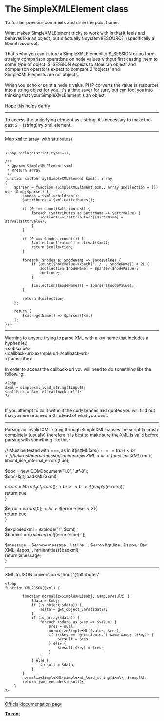 # The SimpleXMLElement class



To further previous comments and drive the point home:<br><br>What makes SimpleXMLElement tricky to work with is that it feels and behaves like an object, but is actually a system RESOURCE,  (specifically a libxml resource).  <br><br>That&apos;s why you can&apos;t store a SimpleXMLElement to $_SESSION or perform straight comparison operations on node values without first casting them to some type of object.  $_SESSION expects to store &apos;an object&apos; and comparison operators expect to compare 2 &apos;objects&apos; and SimpleXMLElements are not objects.  <br><br>When you echo or print a node&apos;s value, PHP converts the value (a resource) into a string object for you.  It&apos;s a time saver for sure, but can fool you into thinking that your SimpleXMLElement is an object.  <br><br>Hope this helps clarify  

---

To access the underlying element as a string, it&apos;s necessary to make the cast $x = (string)$my_xml_element.  

---

Map xml to array (with attributes)<br><br>

```
<?php declare(strict_types=1);

/**
 * @param SimpleXMLElement $xml
 * @return array
 */
function xmlToArray(SimpleXMLElement $xml): array
{
    $parser = function (SimpleXMLElement $xml, array $collection = []) use (&amp;$parser) {
        $nodes = $xml->children();
        $attributes = $xml->attributes();

        if (0 !== count($attributes)) {
            foreach ($attributes as $attrName => $attrValue) {
                $collection['attributes'][$attrName] = strval($attrValue);
            }
        }

        if (0 === $nodes->count()) {
            $collection['value'] = strval($xml);
            return $collection;
        }

        foreach ($nodes as $nodeName => $nodeValue) {
            if (count($nodeValue->xpath('../' . $nodeName)) < 2) {
                $collection[$nodeName] = $parser($nodeValue);
                continue;
            }

            $collection[$nodeName][] = $parser($nodeValue);
        }

        return $collection;
    };

    return [
        $xml->getName() => $parser($xml)
    ];
}?>
```
  

---

Warning to anyone trying to parse XML with a key name that includes a hyphen ie.)<br>&lt;subscribe&gt;<br>    &lt;callback-url&gt;example url&lt;/callback-url&gt;<br>&lt;/subscribe&gt;<br><br>In order to access the callback-url you will need to do something like the following:<br>

```
<?php
$xml = simplexml_load_string($input);
$callback = $xml->{"callback-url"};
?>
```
<br>If you attempt to do it without the curly braces and quotes you will find out that you are returned a 0 instead of what you want.  

---

Parsing an invalid XML string through SimpleXML causes the script to crash completely (usually) therefore it is best to make sure the XML is valid before parsing with something like this:<br><br>// Must be tested with ===, as in if(isXML($xml) === true){}<br>// Returns the error message on improper XML<br>function isXML($xml){<br>    libxml_use_internal_errors(true);<br><br>    $doc = new DOMDocument(&apos;1.0&apos;, &apos;utf-8&apos;);<br>    $doc-&gt;loadXML($xml);<br><br>    $errors = libxml_get_errors();<br><br>    if(empty($errors)){<br>        return true;<br>    }<br><br>    $error = $errors[0];<br>    if($error-&gt;level &lt; 3){<br>        return true;<br>    }<br><br>    $explodedxml = explode("r", $xml);<br>    $badxml = $explodedxml[($error-&gt;line)-1];<br><br>    $message = $error-&gt;message . &apos; at line &apos; . $error-&gt;line . &apos;. Bad XML: &apos; . htmlentities($badxml);<br>    return $message;<br>}  

---

XML to JSON conversion without &apos;@attributes&apos;<br>

```
<?php
function XML2JSON($xml) {

        function normalizeSimpleXML($obj, &amp;$result) {
            $data = $obj;
            if (is_object($data)) {
                $data = get_object_vars($data);
            }
            if (is_array($data)) {
                foreach ($data as $key => $value) {
                    $res = null;
                    normalizeSimpleXML($value, $res);
                    if (($key == '@attributes') &amp;&amp; ($key)) {
                        $result = $res;
                    } else {
                        $result[$key] = $res;
                    }
                }
            } else {
                $result = $data;
            }
        }
        normalizeSimpleXML(simplexml_load_string($xml), $result);
        return json_encode($result);
    }
?>
```
  

---

[Official documentation page](https://www.php.net/manual/en/class.simplexmlelement.php)

**[To root](/README.md)**
